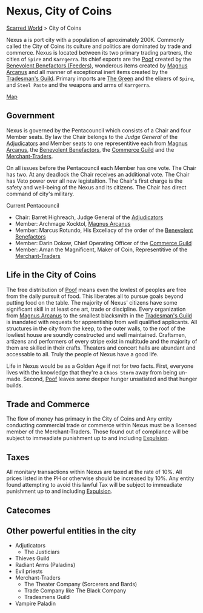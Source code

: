 # Nexus, City of Coins

[Scarred World](./scarred-world.md) > City of Coins

Nexus a is port city with a population of aproximately 200K. Commonly called the City of Coins its culture and politics are dominated by trade and commerce. Nexus is located between its two primary trading partners, the cities of `Spire` and `Karrgerra`. Its chief exports are the [Poof](./poof.md) created by the [Benevolent Benefactors (Feeders)](./feeders.md), wonderous items created by [Magnus Arcanus](./magnus-arcanus.md) and all manner of exceptional inert items created by the [Tradesman's Guild](./tradesmens-guild.md). Primary imports are [The Green]() and the elixers of `Spire`, and `Steel Paste` and the weapons and arms of `Karrgerra`.

[Map](../images/city-of-coins-map.png)

## Government
Nexus is governed by the Pentacouncil which consists of a Chair and four Member seats. By law the Chair belongs to the *Judge General* of the [Adjudicators](./adjudicators.md) and Member seats to one representitive each from [Magnus Arcanus](./magnus-arcanus.md), the [Benevolent Benefactors](./feeders.md), the [Commerce Guild](./commerce-guild.md) and the [Merchant-Traders](./merchant-traders.md).

On all issues before the Pentacouncil each Member has one vote. The Chair has two. At any deadlock the Chair receives an additional vote. The Chair has Veto power over all new legistaltion. The Chair's first charge is the safety and well-being of the Nexus and its citizens. The Chair has direct command of city's military.

Current Pentacouncil
- Chair: Barret Highreach, Judge General of the [Adjudicators](./adjudicators.md)
- Member: Archmage Xocktol, [Magnus Arcanus](./magnus-arcanus.md)
- Member: Marcus Rotundo, His Excellacy of the order of the [Benevolent Benefactors](./feeders.md)
- Member: Darin Dokow, Chief Operating Officer of the [Commerce Guild](./commerce-guild.md)
- Member: Aman the Magnificent, Maker of Coin, Representitive of the [Merchant-Traders](./merchant-traders.md)

## Life in the City of Coins
The free distribution of [Poof](./poof.md) means even the lowlest of peoples are free from the daily pursuit of food. This liberates all to pursue goals beyond putting food on the table. The majority of Nexus' citizens have some significant skill in at least one art, trade or discipline. Every organization from [Magnus Arcanus](./magnus-arcanus.md) to the smallest blacksmith in the [Tradesman's Guild](./tradesmens-guild.md) is inandated with requests for apprentiship from well qualified applicants. All structures in the city from the keep, to the outer walls, to the roof of the lowliest house are soundly constructed and well maintained. Craftsmen, artizens and performers of every stripe exist in multitude and the majority of them are skilled in their crafts. Theaters and concert halls are abundant and accessable to all. Truly the people of Nexus have a good life.

Life in Nexus would be as a Golden Age if not for two facts. First, everyone lives with the knowledge that they're a `Chaos Storm` away from being un-made. Second, [Poof](./poof.md) leaves some deeper hunger unsatiated and that hunger builds.

## Trade and Commerce
The flow of money has primacy in the City of Coins and Any entity conducting commercial trade or commerce within Nexus must be a licensed member of the Merchant-Traders. Those found out of compliance will be subject to immeadiate punishment up to and including [Expulsion](./expulsion.md).

## Taxes
All monitary transactions within Nexus are taxed at the rate of 10%. All prices listed in the PH or otherwise should be increased by 10%. Any entity found attempting to avoid this lawful Tax will be subject to immeadiate punishment up to and including [Expulsion](./expulsion.md).

## Catecomes

## Other powerful entities in the city
- Adjuticators
    - The Justiciars
- Thieves Guild
- Radiant Arms (Paladins)
- Evil priests
- Merchant-Traders
    - The Theater Company (Sorcerers and Bards)
    - Trade Company like The Black Company
    - Tradesmens Guild
- Vampire Paladin
